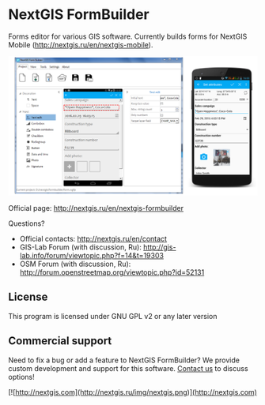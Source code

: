 NextGIS FormBuilder
===========
Forms editor for various GIS software. Currently builds forms for NextGIS Mobile (http://nextgis.ru/en/nextgis-mobile).

![Screenshot_1](/images/fb_en_0.PNG)

Official page: http://nextgis.ru/en/nextgis-formbuilder

Questions?

* Official contacts: http://nextgis.ru/en/contact
* GIS-Lab Forum (with discussion, Ru): http://gis-lab.info/forum/viewtopic.php?f=14&t=19303
* OSM Forum (with discussion, Ru): http://forum.openstreetmap.org/viewtopic.php?id=52131

License
-------------
This program is licensed under GNU GPL v2 or any later version

Commercial support
----------
Need to fix a bug or add a feature to NextGIS FormBuilder? We provide custom development and support for this software. [Contact us](http://nextgis.ru/en/contact/) to discuss options!

[![http://nextgis.com](http://nextgis.ru/img/nextgis.png)](http://nextgis.com)
